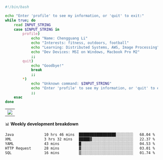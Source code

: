```bash
#!/bin/bash

echo "Enter 'profile' to see my information, or 'quit' to exit:"
while true; do
    read INPUT_STRING
    case $INPUT_STRING in
        profile)
            echo "Name: Chengguang Li"
            echo "Interests: fitness, outdoors, football"
            echo "Learning: Distributed Systems, AWS, Image Processing"
            echo "Dev Devices: MSI on Windows, Macbook Pro M2"
            ;;
        quit)
            echo "Goodbye!"
            break
            ;;
        *)
            echo "Unknown command: $INPUT_STRING"
            echo "Enter 'profile' to see my information, or 'quit' to exit:"
            ;;
    esac
done

```

<!--Contribution Graph-->
<table>
  <tr>
    <td>
      <picture>
        <source media="(prefers-color-scheme: light)" srcset="https://github-readme-activity-graph.vercel.app/graph?username=chengguang-li&theme=xcode&bg_color=FF000000&color=000000&hide_border=true" />
        <img src="https://github-readme-activity-graph.vercel.app/graph?username=chengguang-li&theme=xcode&bg_color=FF000000&hide_border=true" />
      </picture>
  </tr>
</table>

📊 **Weekly development breakdown**

<!--START_SECTION:waka-->

```txt
Java              10 hrs 46 mins  █████████████████░░░░░░░░   68.04 %
XML               3 hrs 32 mins   █████▓░░░░░░░░░░░░░░░░░░░   22.37 %
YAML              43 mins         █░░░░░░░░░░░░░░░░░░░░░░░░   04.53 %
HTTP Request      28 mins         ▓░░░░░░░░░░░░░░░░░░░░░░░░   03.01 %
SQL               16 mins         ▒░░░░░░░░░░░░░░░░░░░░░░░░   01.74 %
```

<!--END_SECTION:waka-->

